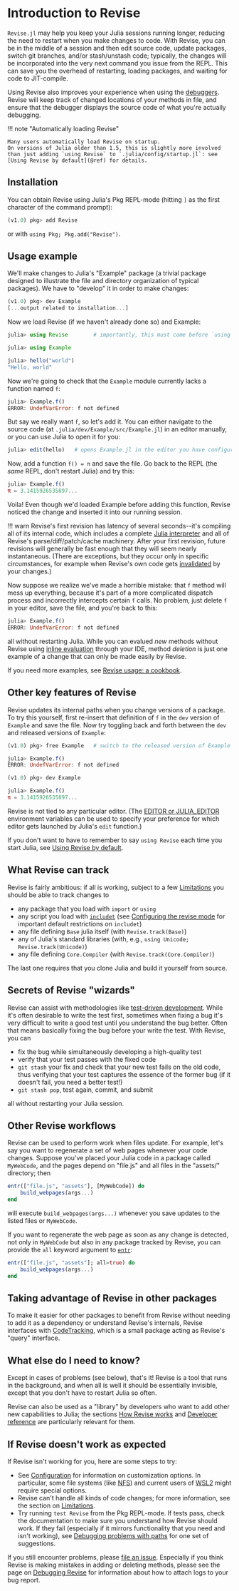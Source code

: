 # Introduction to Revise

`Revise.jl` may help you keep your Julia sessions running longer, reducing the
need to restart when you make changes to code.
With Revise, you can be in the middle of a session and then edit source code,
update packages, switch git branches, and/or stash/unstash code;
typically, the changes will be incorporated into the very next command you issue from the REPL.
This can save you the overhead of restarting, loading packages, and waiting for code to JIT-compile.

Using Revise also improves your experience when using the
[debuggers](https://julialang.org/blog/2019/03/debuggers/).
Revise will keep track of changed locations of your methods in file, and ensure that the
debugger displays the source code of what you're actually debugging.

!!! note "Automatically loading Revise"

    Many users automatically load Revise on startup.
    On versions of Julia older than 1.5, this is slightly more involved
    than just adding `using Revise` to `.julia/config/startup.jl`: see
    [Using Revise by default](@ref) for details.

## Installation

You can obtain Revise using Julia's Pkg REPL-mode (hitting `]` as the first character of the command prompt):

```julia
(v1.0) pkg> add Revise
```

or with `using Pkg; Pkg.add("Revise")`.

## Usage example

We'll make changes to Julia's "Example" package (a trivial package designed to
illustrate the file and directory organization of typical packages).
We have to "develop" it in order to make changes:

```julia
(v1.0) pkg> dev Example
[...output related to installation...]

```
Now we load Revise (if we haven't already done so) and Example:
```julia
julia> using Revise        # importantly, this must come before `using Example`

julia> using Example

julia> hello("world")
"Hello, world"
```

Now we're going to check that the `Example` module currently lacks a function named `f`:

```julia
julia> Example.f()
ERROR: UndefVarError: f not defined
```

But say we really want `f`, so let's add it.
You can either navigate to the source code (at `.julia/dev/Example/src/Example.jl`)
in an editor manually, or you can use Julia to open it for you:

```julia
julia> edit(hello)   # opens Example.jl in the editor you have configured
```

Now, add a function `f() = π` and save the file.
Go back to the REPL (the *same* REPL, don't restart Julia) and try this:

```julia
julia> Example.f()
π = 3.1415926535897...
```

Voila! Even though we'd loaded Example before adding this function,
Revise noticed the change and inserted it into our running session.

!!! warn
    Revise's first revision has latency of several seconds--it's compiling all of its internal code, which includes a complete [Julia interpreter](https://github.com/JuliaDebug/JuliaInterpreter.jl) and all of Revise's parse/diff/patch/cache machinery.
    After your first revision, future revisions will generally be fast enough that they will seem nearly instantaneous. (There are exceptions, but they occur
    only in specific circumstances, for example when Revise's own code gets [invalidated](https://julialang.org/blog/2020/08/invalidations/) by your changes.)

Now suppose we realize we've made a horrible mistake: that `f` method will mess up everything, because it's part of a more complicated dispatch process and incorrectly intercepts certain `f` calls.
No problem, just delete `f` in your editor, save the file, and you're back to this:

```julia
julia> Example.f()
ERROR: UndefVarError: f not defined
```

all without restarting Julia.
While you can evalued *new* methods without Revise using [inline evaluation](https://www.julia-vscode.org/docs/stable/userguide/runningcode/#Julia:-Execute-Code-Block-(AltEnter)-1) through your IDE,
method *deletion* is just one example of a change that can only be made easily by Revise.

If you need more examples, see [Revise usage: a cookbook](@ref).

## Other key features of Revise

Revise updates its internal paths when you change versions of a package.
To try this yourself, first re-insert that definition of `f` in the `dev` version of
`Example` and save the file.
Now try toggling back and forth between the `dev` and released versions of `Example`:

```julia
(v1.0) pkg> free Example   # switch to the released version of Example

julia> Example.f()
ERROR: UndefVarError: f not defined

(v1.0) pkg> dev Example

julia> Example.f()
π = 3.1415926535897...
```

Revise is not tied to any particular editor.
(The [EDITOR or JULIA_EDITOR](https://docs.julialang.org/en/v1/stdlib/InteractiveUtils/#InteractiveUtils.edit-Tuple{AbstractString,Integer}) environment variables can be used to specify your preference for which editor gets launched by Julia's `edit` function.)

If you don't want to have to remember to say `using Revise` each time you start
Julia, see [Using Revise by default](@ref).

## What Revise can track

Revise is fairly ambitious: if all is working, subject to a few [Limitations](@ref) you should be able to track changes to

- any package that you load with `import` or `using`
- any script you load with [`includet`](@ref) (see [Configuring the revise mode](@ref) for important default restrictions on `includet`)
- any file defining `Base` julia itself (with `Revise.track(Base)`)
- any of Julia's standard libraries (with, e.g., `using Unicode; Revise.track(Unicode)`)
- any file defining `Core.Compiler` (with `Revise.track(Core.Compiler)`)

The last one requires that you clone Julia and build it yourself from source.

## Secrets of Revise "wizards"

Revise can assist with methodologies like
[test-driven development](https://en.wikipedia.org/wiki/Test-driven_development).
While it's often desirable to write the test first, sometimes when fixing a bug
it's very difficult to write a good test until you understand the bug better.
Often that means basically fixing the bug before your write the test.
With Revise, you can

- fix the bug while simultaneously developing a high-quality test
- verify that your test passes with the fixed code
- `git stash` your fix and check that your new test fails on the old code,
  thus verifying that your test captures the essence of the former bug (if it doesn't fail,
  you need a better test!)
- `git stash pop`, test again, commit, and submit

all without restarting your Julia session.

## Other Revise workflows

Revise can be used to perform work when files update.
For example, let's say you want to regenerate a set of web pages whenever your code changes.
Suppose you've placed your Julia code in a package called `MyWebCode`,
and the pages depend on "file.js" and all files in the "assets/" directory; then

```julia
entr(["file.js", "assets"], [MyWebCode]) do
    build_webpages(args...)
end
```

will execute `build_webpages(args...)` whenever you save updates to the listed files
or `MyWebCode`.

If you want to regenerate the web page as soon as any change is detected, not
only in `MyWebCode` but also in any package tracked by Revise, you can provide
the `all` keyword argument to [`entr`](@ref):

```julia
entr(["file.js", "assets"]; all=true) do
    build_webpages(args...)
end
```

## Taking advantage of Revise in other packages

To make it easier for other packages to benefit from Revise without needing to add it
as a dependency or understand Revise's internals, Revise interfaces with
[CodeTracking](https://github.com/timholy/CodeTracking.jl),
which is a small package acting as Revise's "query" interface.

## What else do I need to know?

Except in cases of problems (see below), that's it!
Revise is a tool that runs in the background, and when all is well it should be
essentially invisible, except that you don't have to restart Julia so often.

Revise can also be used as a "library" by developers who want to add other new capabilities
to Julia; the sections [How Revise works](@ref) and [Developer reference](@ref) are
particularly relevant for them.

## If Revise doesn't work as expected

If Revise isn't working for you, here are some steps to try:

- See [Configuration](@ref) for information on customization options.
  In particular, some file systems (like [NFS](https://en.wikipedia.org/wiki/Network_File_System)) and current users of [WSL2](https://devblogs.microsoft.com/commandline/announcing-wsl-2/) might require special options.
- Revise can't handle all kinds of code changes; for more information,
  see the section on [Limitations](@ref).
- Try running `test Revise` from the Pkg REPL-mode.
  If tests pass, check the documentation to make sure you understand how Revise should work.
  If they fail (especially if it mirrors functionality that you need and isn't working), see
  [Debugging problems with paths](@ref) for one set of suggestions.

If you still encounter problems, please [file an issue](https://github.com/timholy/Revise.jl/issues).
Especially if you think Revise is making mistakes in adding or deleting methods, please
see the page on [Debugging Revise](@ref) for information about how to attach logs
to your bug report.
